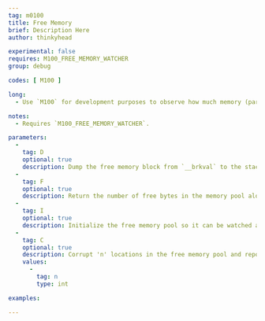```yaml
---
tag: m0100
title: Free Memory
brief: Description Here
author: thinkyhead

experimental: false
requires: M100_FREE_MEMORY_WATCHER
group: debug

codes: [ M100 ]

long:
  - Use `M100` for development purposes to observe how much memory (particularly stack) is being used by code. Proper AVR code should avoid use of `new`, `malloc`, etc., and instead use either pre-allocated static variables or stack.

notes:
  - Requires `M100_FREE_MEMORY_WATCHER`.

parameters:
  -
    tag: D
    optional: true
    description: Dump the free memory block from `__brkval` to the stack pointer.
  -
    tag: F
    optional: true
    description: Return the number of free bytes in the memory pool along with other vital statistics that define the memory pool.
  -
    tag: I
    optional: true
    description: Initialize the free memory pool so it can be watched and print vital statistics that define the free memory pool.
  -
    tag: C
    optional: true
    description: Corrupt 'n' locations in the free memory pool and report the locations of the corruption. This is useful to check the correctness of the `M100 D` and `M100 F` commands.
    values:
      -
        tag: n
        type: int

examples:

---
```


